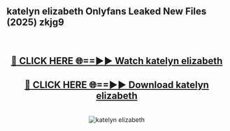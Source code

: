 <h2>katelyn elizabeth Onlyfans Leaked New Files (2025) zkjg9</h2>
<br>
<div align="center">
<h2><a href="https://mediafiles.top/katelyn_elizabeth&ref=git" rel="nofollow">🔴 CLICK HERE 🌐==►► Watch katelyn elizabeth</a></h2>
<h2><a href="https://mediafiles.top/katelyn_elizabeth&ref=git" rel="nofollow">🔴 CLICK HERE 🌐==►► Download katelyn elizabeth</a></h2>
<br>
<a href="https://mediafiles.top/katelyn_elizabeth&ref=git" rel="nofollow" data-target="animated-image.originalLink"><img src="https://i.ibb.co.com/xMMVF88/686577567.gif" alt="katelyn elizabeth" style="max-width: 100%; display: inline-block;" data-target="animated-image.originalImage"></a>
</div>
<br>
<br>